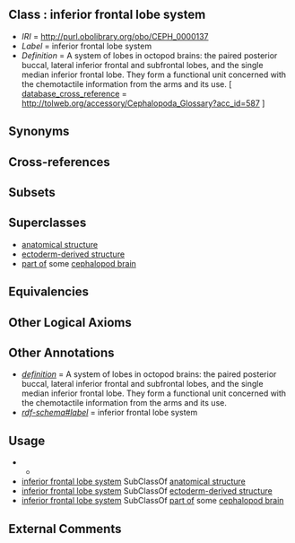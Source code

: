 
## Class : inferior frontal lobe system

 * *IRI* = http://purl.obolibrary.org/obo/CEPH_0000137
 * *Label* = inferior frontal lobe system
 * *Definition* = A system of lobes in octopod brains: the paired posterior buccal, lateral inferior frontal and subfrontal lobes, and the single median inferior frontal lobe. They form a functional unit concerned with the chemotactile information from the arms and its use. [ [database_cross_reference](../../ef/oboInOwl#hasDbXref.md) = http://tolweb.org/accessory/Cephalopoda_Glossary?acc_id=587 ]

## Synonyms


## Cross-references


## Subsets


## Superclasses

 * [anatomical structure](../../UBERON/61/UBERON_0000061.md)
 * [ectoderm-derived structure](../../UBERON/21/UBERON_0004121.md)
 * [part of](../../BFO/50/BFO_0000050.md) some [cephalopod brain](../../CEPH/35/CEPH_0000035.md)

## Equivalencies


## Other Logical Axioms


## Other Annotations

 * *[definition](../../IAO/15/IAO_0000115.md)* = A system of lobes in octopod brains: the paired posterior buccal, lateral inferior frontal and subfrontal lobes, and the single median inferior frontal lobe. They form a functional unit concerned with the chemotactile information from the arms and its use.
 * *[rdf-schema#label](../../el/rdf-schema#label.md)* = inferior frontal lobe system

## Usage

 * -
 * [inferior frontal lobe system](../../CEPH/37/CEPH_0000137.md) SubClassOf [anatomical structure](../../UBERON/61/UBERON_0000061.md)
 * [inferior frontal lobe system](../../CEPH/37/CEPH_0000137.md) SubClassOf [ectoderm-derived structure](../../UBERON/21/UBERON_0004121.md)
 * [inferior frontal lobe system](../../CEPH/37/CEPH_0000137.md) SubClassOf [part of](../../BFO/50/BFO_0000050.md) some [cephalopod brain](../../CEPH/35/CEPH_0000035.md)

## External Comments

